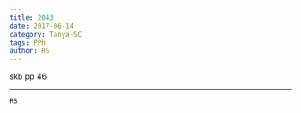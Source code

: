 ```yaml
---
title: 2043
date: 2017-06-14
category: Tanya-SC
tags: PPh
author: RS
---
```


skb pp 46

---



`RS`
